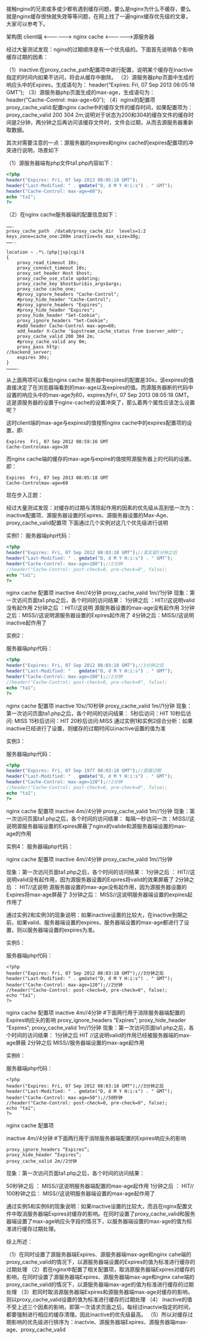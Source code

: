 接触nginx的兄弟或多或少都有遇到缓存问题，要么是nginx为什么不缓存，要么就是nginx缓存很快就失效等等问题，在网上找了一遍nginx缓存优先级的文章，大家可以参考下。

架构图
client端  <——————>   nginx cache <——————>源服务器

经过大量测试发现：nginx的过期顺序是有一个优先级的。下面首先说明各个影响缓存过期的因素：

（1）inactive:在proxy_cache_path配置项中进行配置，说明某个缓存在inactive指定的时间内如果不访问，将会从缓存中删除。
（2）源服务器php页面中生成的响应头中的Expires，生成语句为：
header(“Expires: Fri, 07 Sep 2013 08:05:18 GMT”);
（3）源服务器php页面生成的max-age，生成语句为：
header(“Cache-Control: max-age=60″);
（4）nginx的配置项 proxy_cache_valid:配置nginx cache中的缓存文件的缓存时间，如果配置项为：proxy_cache_valid 200 304 2m;说明对于状态为200和304的缓存文件的缓存时间是2分钟，两分钟之后再访问该缓存文件时，文件会过期，从而去源服务器重新取数据。

其次对需要注意的一点：源服务器的expires和nginx cache的expires配置项的冲突进行说明，场景如下

（1）源服务器端有php文件ta1.php内容如下：
```php
<?php
header("Expires: Fri, 07 Sep 2013 08:05:18 GMT");
header("Last-Modified: " . gmdate("D, d M Y H:i:s") . " GMT");
header("Cache-Control: max-age=60");
echo "ta1";
?>
```
（2）在nginx cache服务器端的配置信息如下：
```
…….
proxy_cache_path  /data0/proxy_cache_dir  levels=1:2   keys_zone=cache_one:200m inactive=5s max_size=30g;
……..

location ~ .*\.(php|jsp|cgi)$
{
    proxy_read_timeout 10s;
    proxy_connect_timeout 10s;
    proxy_set_header Host $host;
    proxy_cache_use_stale updating;
    proxy_cache_key $host$uri$is_args$args;
    proxy_cache cache_one;
    #proxy_ignore_headers "Cache-Control";
    #proxy_hide_header "Cache-Control";
    #proxy_ignore_headers "Expires";
    #proxy_hide_header "Expires";
    proxy_hide_header "Set-Cookie";
    proxy_ignore_headers "Set-Cookie";
    #add_header Cache-Control max-age=60;
    add_header X-Cache '$upstream_cache_status from $server_addr';
    proxy_cache_valid 200 304 2m;
    #proxy_cache_valid any 0m;
    proxy_pass http:
//backend_server;
    expires 30s;
}
………….
```
从上面两项可以看出nginx cache 服务器中expires的配置是30s，该expires的值直接决定了在浏览器端看到的max-age以及expires的值。而源服务器断的代码中设置的响应头中的max-age为60，expires为Fri, 07 Sep 2013 08:05:18 GMT。这是源服务器的设置于nginx-cache的设置冲突了，那么着两个属性应该怎么设置呢？

这时client端的max-age与expires的值按照nginx cache中的expires配置项的设置，即:
```
Expires  Fri, 07 Sep 2012 08:59:16 GMT
Cache-Controlmax-age=30
```

而nginx cache端的缓存的max-age与expire的值按照源服务器上的代码的设置。即：
```
Expires  Fri, 07 Sep 2013 08:05:18 GMT
Cache-Controlmax-age=60
```

现在步入正题：

经过大量测试发现：对缓存的过期与清除起作用的因素的优先级从高到低一次为：
inactive配置项、源服务器设置的Expires、源服务器设置的Max-Age、proxy_cache_valid配置项
下面通过几个实例对这几个优先级进行说明

实例1：
服务器端php代码：
```php
<?php
header("Expires: Fri, 07 Sep 2012 08:03:18 GMT");//其实是3分钟之后
header("Last-Modified: " . gmdate("D, d M Y H:i:s") . " GMT");
header("Cache-Control: max-age=180");//2分钟
//header("Cache-Control: post-check=0, pre-check=0", false);
echo "ta1";
?>
```
nginx cache 配置项
inactive 4m//4分钟
proxy_cache_valid 1m//1分钟
现象：第一次访问页面ta1.php之后，各个时间的访问结果：
1分钟之后 ：HIT//这说明valid没有起作用
2分钟之后 ：HIT//这说明 源服务器设置的max-age没有起作用
3分钟之后：MISS//这说明源服务器设置的Expires起作用了
4分钟之后：MISS//这说明inactive起作用了

实例2：

服务器端php代码：
```php
<?php
header("Expires: Fri, 07 Sep 2012 08:03:18 GMT");//3分钟之后
header("Last-Modified: " . gmdate("D, d M Y H:i:s") . " GMT");
header("Cache-Control: max-age=180");//2分钟
//header("Cache-Control: post-check=0, pre-check=0", false);
echo "ta1";
?>
```
nginx cache 配置项
inactive 10s//10秒钟
proxy_cache_valid 1m//1分钟
现象：第一次访问页面ta1.php之后，各个时间的访问结果：
5秒后访问：HIT
10秒后访问: MISS
15秒后访问：HIT
20秒后访问:MISS
通过实例1和实例2综合分析：如果inactive已经进行了设置，则缓存的过期时间以inactive设置的值为准

实例3：

服务器端php代码：
```php
<?php
header("Expires: Fri, 07 Sep 1977 08:03:18 GMT");//直接过期
header("Last-Modified: " . gmdate("D, d M Y H:i:s") . " GMT");
header("Cache-Control: max-age=120");//2分钟
//header("Cache-Control: post-check=0, pre-check=0", false);
echo "ta1";
?>
```
nginx cache 配置项
inactive 4m//4分钟
proxy_cache_valid 1m//1分钟
现象：第一次访问页面ta1.php之后，各个时间的访问结果：
每隔一秒访问一次：MISS//这说明源服务器端设置的Expires屏蔽了nginx的valide和源服务器端设置的max-age的作用

实例4：
服务器端php代码：
<?php
header("Expires: Fri, 07 Sep 2012 08:03:18 GMT");//3分钟之后
header("Last-Modified: " . gmdate("D, d M Y H:i:s") . " GMT");
header("Cache-Control: max-age=120");//2分钟
//header("Cache-Control: post-check=0, pre-check=0", false);
echo "ta1";
?>

nginx cache 配置项
inactive 4m//4分钟
proxy_cache_valid 1m//1分钟

现象：第一次访问页面ta1.php之后，各个时间的访问结果：
1分钟之后 ：   HIT//这说明valid没有起作用，因为源服务器设置的Expires将valid的效果屏蔽了
2分钟之后 ：   HIT//这说明 源服务器设置的max-age没有起作用，因为源服务器设置的Expires将max-age屏蔽了
3分钟之后：    MISS//这说明服务器端设置的expires起作用了

通过实例2和实例3的现象说明：如果inactive设置的比较大，在inactive到期之前，如果valid、服务器端设置的expires、服务器端设置的max-age都进行了设置，则以服务器端设置的expires为准。

实例5：

服务器端php代码：
```
<?php
header("Expires: Fri, 07 Sep 2012 08:03:18 GMT");//3分钟之后
header("Last-Modified: " . gmdate("D, d M Y H:i:s") . " GMT");
header("Cache-Control: max-age=120");//2分钟
//header("Cache-Control: post-check=0, pre-check=0", false);
echo "ta1";
?>
```
nginx cache 配置项
inactive 4m//4分钟
#下面两行用于消除服务器端配置的Expires响应头的影响
proxy_ignore_headers “Expires”;
proxy_hide_header “Expires”;
proxy_cache_valid 1m//1分钟
现象：第一次访问页面ta1.php之后，各个时间的访问结果：
1分钟之后   HIT //这说明valid的作用已经被服务器端的max-age屏蔽
2分钟之后   MISS//服务器端设置的max-age起作用

实例6：

服务器端php代码：
```
<?php
header("Expires: Fri, 07 Sep 2012 08:03:18 GMT");//3分钟之后
header("Last-Modified: " . gmdate("D, d M Y H:i:s") . " GMT");
header("Cache-Control: max-age=50");//50秒钟
//header("Cache-Control: post-check=0, pre-check=0", false);
echo "ta1";
?>
```

nginx cache 配置项

inactive 4m//4分钟
#下面两行用于消除服务器端配置的Expires响应头的影响
```
proxy_ignore_headers “Expires”;
proxy_hide_header “Expires”;
proxy_cache_valid 2m//2分钟
```
现象：第一次访问页面ta1.php之后，各个时间的访问结果：

50秒钟之后 ：   MISS//这说明服务器端配置的max-age起作用
1分钟之后 ：   HIT//
100秒钟之后：   MISS//这说明服务器端设置的max-age起作用了

通过实例5和实例6的现象说明：如果inactive设置的比较大，而且在nginx配置文件中取消服务器端Expires对缓存的影响。在同时设置了proxy_cache_valid和服务器端设置了max-age响应头字段的情况下，以服务器端设置的max-age的值为标准进行缓存过期处理。

综上所述：

（1）在同时设置了源服务器端Expires、源服务器端max-age和nginx cahe端的proxy_cache_valid的情况下，以源服务器端设置的Expires的值为标准进行缓存的过期处理
（2）若在nginx中配置了相关配置项，取消原服务器端Expires对缓存的影响，在同时设置了源服务器端Expires、源服务器端max-age和nginx cahe端的proxy_cache_valid的情况下，以源服务器端max-age的值为标准进行缓存的过期处理
（3）若同时取消源服务器端Expires和源服务器端max-age对缓存的影响，则以proxy_cache_valid设置的值为标准进行缓存的过期处理
（4）   Inactive的值不受上述三个因素的影响，即第一次请求页面之后，每经过inactvie指定的时间，都要强制进行相应的缓存清理。因此inactive的优先级最高。
（5）所以对缓存过期影响的优先级进行排序为：inactvie、源服务器端Expires、源服务器端max-age、proxy_cache_valid
